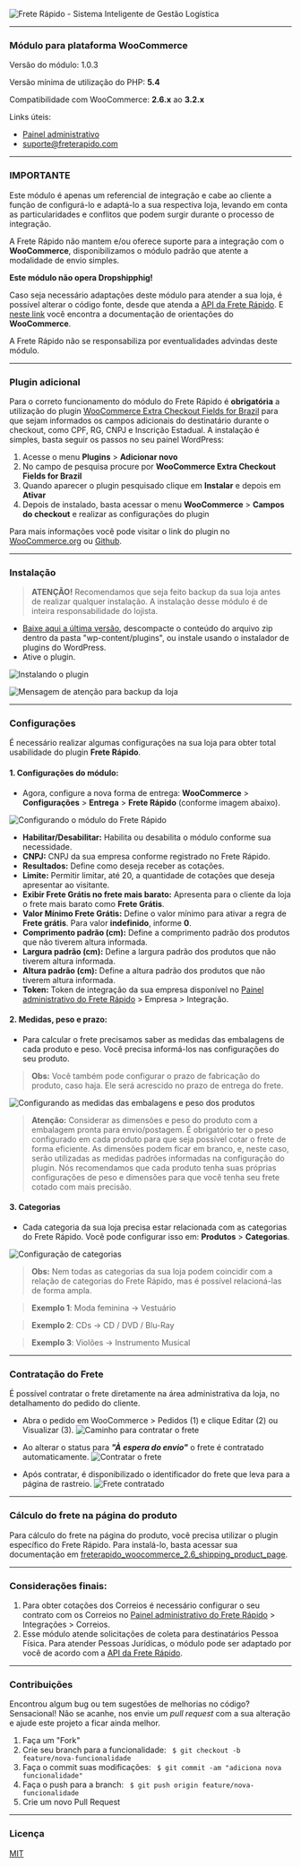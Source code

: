 ![Frete Rápido - Sistema Inteligente de Gestão Logística](https://freterapido.com/imgs/frete_rapido.png)

<hr>

### Módulo para plataforma WooCommerce

Versão do módulo: 1.0.3

Versão mínima de utilização do PHP: **5.4**

Compatibilidade com WooCommerce: **2.6.x** ao **3.2.x**

Links úteis:

- [Painel administrativo][2]
- [suporte@freterapido.com][3]

---------------

### IMPORTANTE

Este módulo é apenas um referencial de integração e cabe ao cliente a função de configurá-lo e adaptá-lo a sua respectiva loja, levando em conta as particularidades e conflitos que podem surgir durante o processo de integração.

A Frete Rápido não mantem e/ou oferece suporte para a integração com o **WooCommerce**, disponibilizamos o módulo padrão que atente a modalidade de envio simples.

**Este módulo não opera Dropshipphig!**

Caso seja necessário adaptações deste módulo para atender a sua loja, é possível alterar o código fonte, desde que atenda a [API da Frete Rápido][8]. E [neste link][7] você encontra a documentação de orientações do **WooCommerce**.

A Frete Rápido não se responsabiliza por eventualidades advindas deste módulo.

---------------

### Plugin adicional

Para o correto funcionamento do módulo do Frete Rápido é **obrigatória** a utilização do plugin [WooCommerce Extra Checkout Fields for Brazil][9] para que sejam informados os campos adicionais do destinatário durante o checkout, como CPF, RG, CNPJ e Inscrição Estadual.
A instalação é simples, basta seguir os passos no seu painel WordPress:

1. Acesse o menu **Plugins** > **Adicionar novo**
2. No campo de pesquisa procure por **WooCommerce Extra Checkout Fields for Brazil**
3. Quando aparecer o plugin pesquisado clique em **Instalar** e depois em **Ativar**
4. Depois de instalado, basta acessar o menu **WooCommerce** > **Campos do checkout** e realizar as configurações do plugin

Para mais informações você pode visitar o link do plugin no [WooCommerce.org][9] ou [Github][10].

---------------

### Instalação

>**ATENÇÃO!** Recomendamos que seja feito backup da sua loja antes de realizar qualquer instalação. A instalação desse módulo é de inteira responsabilidade do lojista.


- [Baixe aqui a última versão][4], descompacte o conteúdo do arquivo zip dentro da pasta "wp-content/plugins", ou instale usando o instalador de plugins do WordPress.
- Ative o plugin.

![Instalando o plugin](docs/img/plugin_install.gif "Procedimento de Instalação")

![Mensagem de atenção para backup da loja](docs/img/attention_2.png "#FicaDica ;)")

---------------

### Configurações

É necessário realizar algumas configurações na sua loja para obter total usabilidade do plugin **Frete Rápido**.

#### 1. Configurações do módulo:

- Agora, configure a nova forma de entrega: **WooCommerce** > **Configurações** > **Entrega** > **Frete Rápido** (conforme imagem abaixo).

![Configurando o módulo do Frete Rápido](docs/img/module_page.png "Configurações do módulo")

- **Habilitar/Desabilitar:** Habilita ou desabilita o módulo conforme sua necessidade.
- **CNPJ:** CNPJ da sua empresa conforme registrado no Frete Rápido.
- **Resultados:** Define como deseja receber as cotações.
- **Limite:** Permitir limitar, até 20, a quantidade de cotações que deseja apresentar ao visitante.
- **Exibir Frete Grátis no frete mais barato:** Apresenta para o cliente da loja o frete mais barato como **Frete Grátis**.
- **Valor Mínimo Frete Grátis:**  Define o valor mínimo para ativar a regra de **Frete grátis**. Para valor **indefinido**, informe **0**.
- **Comprimento padrão (cm):** Define a comprimento padrão dos produtos que não tiverem altura informada.
- **Largura padrão (cm):** Define a largura padrão dos produtos que não tiverem altura informada.
- **Altura padrão (cm):** Define a altura padrão dos produtos que não tiverem altura informada.
- **Token:** Token de integração da sua empresa disponível no [Painel administrativo do Frete Rápido][2] > Empresa > Integração.

#### 2. Medidas, peso e prazo:

- Para calcular o frete precisamos saber as medidas das embalagens de cada produto e peso. Você precisa informá-los nas configurações do seu produto.

> **Obs:** Você também pode configurar o prazo de fabricação do produto, caso haja. Ele será acrescido no prazo de entrega do frete.

![Configurando as medidas das embalagens e peso dos produtos](docs/img/product_settings.gif "Configuração das informações dos produtos")

> **Atenção:** Considerar as dimensões e peso do produto com a embalagem pronta para envio/postagem.
> É obrigatório ter o peso configurado em cada produto para que seja possível cotar o frete de forma eficiente. As dimensões podem ficar em branco, e, neste caso, serão utilizadas as medidas padrões informadas na configuração do plugin.
> Nós recomendamos que cada produto tenha suas próprias configurações de peso e dimensões para que você tenha seu frete cotado com mais precisão.

#### 3. Categorias
- Cada categoria da sua loja precisa estar relacionada com as categorias do Frete Rápido. Você pode configurar isso em: **Produtos** > **Categorias**.

![Configuração de categorias ](docs/img/categoria_edicao.png "Configuração de categorias")

> **Obs:** Nem todas as categorias da sua loja podem coincidir com a relação de categorias do Frete Rápido, mas é possível relacioná-las de forma ampla.

> **Exemplo 1**: Moda feminina -> Vestuário

> **Exemplo 2**: CDs -> CD / DVD / Blu-Ray

> **Exemplo 3**: Violões -> Instrumento Musical

---------------

### Contratação do Frete

É possível contratar o frete diretamente na área administrativa da loja, no detalhamento do pedido do cliente.

* Abra o pedido em WooCommerce > Pedidos (1) e clique Editar (2) ou Visualizar (3).
![Caminho para contratar o frete](docs/img/pedidos.png "Detalhamento do pedido")

* Ao alterar o status para ***"À espera do envio"*** o frete é contratado automaticamente.
![Contratar o frete](docs/img/pedido_sem_frete_contratado.png "Contratando o frete")

* Após contratar, é disponibilizado o identificador do frete que leva para a página de rastreio.
![Frete contratado](docs/img/pedido_frete_contratado.png "Frete contratado")

---------------

### Cálculo do frete na página do produto

Para cálculo do frete na página do produto, você precisa utilizar o plugin específico do Frete Rápido. Para instalá-lo, basta acessar sua documentação em [freterapido_woocommerce_2.6_shipping_product_page][6].

---------------

### Considerações finais:
1. Para obter cotações dos Correios é necessário configurar o seu contrato com os Correios no [Painel administrativo do Frete Rápido][2] > Integrações > Correios.
2. Esse módulo atende solicitações de coleta para destinatários Pessoa Física. Para atender Pessoas Jurídicas, o módulo pode ser adaptado por você de acordo com a [API da Frete Rápido][8].

--------

### Contribuições
Encontrou algum bug ou tem sugestões de melhorias no código? Sensacional! Não se acanhe, nos envie um *pull request* com a sua alteração e ajude este projeto a ficar ainda melhor.

1. Faça um "Fork"
2. Crie seu branch para a funcionalidade: ` $ git checkout -b feature/nova-funcionalidade`
3. Faça o commit suas modificações: ` $ git commit -am "adiciona nova funcionalidade"`
4. Faça o push para a branch: ` $ git push origin feature/nova-funcionalidade`
5. Crie um novo Pull Request

---------------

### Licença
[MIT][5]


[2]: https://freterapido.com/painel/?origin=github_woocommerce "Painel do Frete Rápido"
[3]: mailto:suporte@freterapido.com "E-mail para a galera super gente fina :)"
[4]: https://github.com/freterapido/freterapido_woocommerce/archive/master.zip
[5]: https://github.com/freterapido/freterapido_woocommerce/blob/master/LICENSE
[6]: https://github.com/freterapido/freterapido_woocommerce_2.6_shipping_product_page
[7]: https://woocommerce.com/developers/
[8]: https://www.freterapido.com/dev/
[9]: https://wordpress.org/plugins/woocommerce-extra-checkout-fields-for-brazil/
[10]: https://github.com/claudiosanches/woocommerce-extra-checkout-fields-for-brazil

